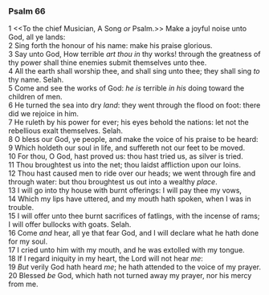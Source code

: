 ### Psalm 66

1 <<To the chief Musician, A Song *or* Psalm.>> Make a joyful noise unto God, all ye lands:  
2 Sing forth the honour of his name: make his praise glorious.  
3 Say unto God, How terrible *art thou in* thy works! through the greatness of thy power shall thine enemies submit themselves unto thee.  
4 All the earth shall worship thee, and shall sing unto thee; they shall sing *to* thy name. Selah.  
5 Come and see the works of God: *he is* terrible *in his* doing toward the children of men.  
6 He turned the sea into dry *land*: they went through the flood on foot: there did we rejoice in him.  
7 He ruleth by his power for ever; his eyes behold the nations: let not the rebellious exalt themselves. Selah.  
8 O bless our God, ye people, and make the voice of his praise to be heard:  
9 Which holdeth our soul in life, and suffereth not our feet to be moved.  
10 For thou, O God, hast proved us: thou hast tried us, as silver is tried.  
11 Thou broughtest us into the net; thou laidst affliction upon our loins.  
12 Thou hast caused men to ride over our heads; we went through fire and through water: but thou broughtest us out into a wealthy *place*.  
13 I will go into thy house with burnt offerings: I will pay thee my vows,  
14 Which my lips have uttered, and my mouth hath spoken, when I was in trouble.  
15 I will offer unto thee burnt sacrifices of fatlings, with the incense of rams; I will offer bullocks with goats. Selah.  
16 Come *and* hear, all ye that fear God, and I will declare what he hath done for my soul.  
17 I cried unto him with my mouth, and he was extolled with my tongue.  
18 If I regard iniquity in my heart, the Lord will not hear *me*:  
19 *But* verily God hath heard *me*; he hath attended to the voice of my prayer.  
20 Blessed *be* God, which hath not turned away my prayer, nor his mercy from me.  
